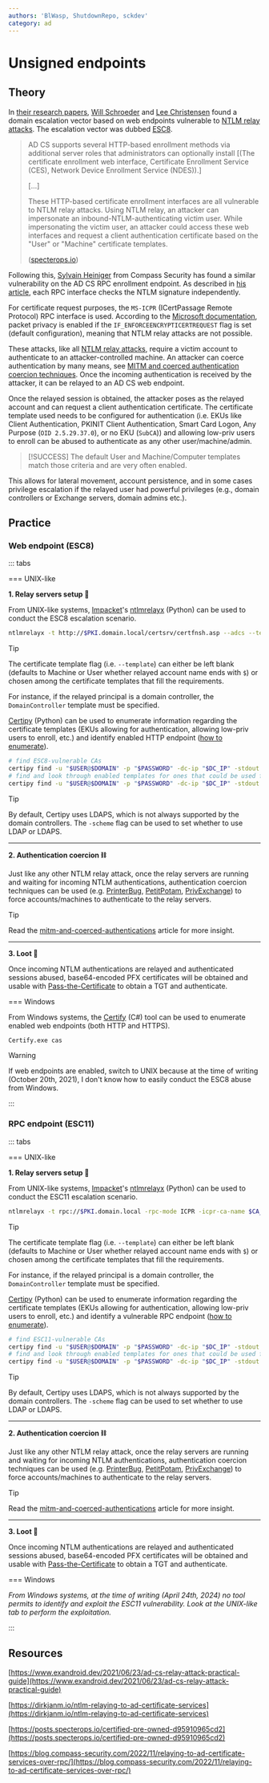 ```yaml
---
authors: 'BlWasp, ShutdownRepo, sckdev'
category: ad
---
```


# Unsigned endpoints

## Theory

In [their research papers](https://posts.specterops.io/certified-pre-owned-d95910965cd2), [Will Schroeder](https://twitter.com/harmj0y) and [Lee Christensen](https://twitter.com/tifkin_) found a domain escalation vector based on web endpoints vulnerable to [NTLM relay attacks](../ntlm/relay.md). The escalation vector was dubbed [ESC8](https://posts.specterops.io/certified-pre-owned-d95910965cd2#48bd).

> AD CS supports several HTTP-based enrollment methods via additional server roles that administrators can optionally install \[(The certificate enrollment web interface, Certificate Enrollment Service (CES), Network Device Enrollment Service (NDES)).]
>
> \[...]
>
> These HTTP-based certificate enrollment interfaces are all vulnerable to NTLM relay attacks. Using NTLM relay, an attacker can impersonate an inbound-NTLM-authenticating victim user. While impersonating the victim user, an attacker could access these web interfaces and request a client authentication certificate based on the "User" or "Machine" certificate templates.
>
> ([specterops.io](https://posts.specterops.io/certified-pre-owned-d95910965cd2#5c3c))

Following this, [Sylvain Heiniger](https://twitter.com/sploutchy) from Compass Security has found a similar vulnerability on the AD CS RPC enrollment endpoint. As described in [his article](https://blog.compass-security.com/2022/11/relaying-to-ad-certificate-services-over-rpc/), each RPC interface checks the NTLM signature independently.

For certificate request purposes, the `MS-ICPR` (ICertPassage Remote Protocol) RPC interface is used. According to the [Microsoft documentation](https://learn.microsoft.com/en-us/openspecs/windows_protocols/ms-icpr/0c6f150e-3ead-4006-b37f-ebbf9e2cf2e7), packet privacy is enabled if the `IF_ENFORCEENCRYPTICERTREQUEST` flag is set (default configuration), meaning that NTLM relay attacks are not possible.

These attacks, like all [NTLM relay attacks](../ntlm/relay.md), require a victim account to authenticate to an attacker-controlled machine. An attacker can coerce authentication by many means, see [MITM and coerced authentication coercion techniques](../mitm-and-coerced-authentications/). Once the incoming authentication is received by the attacker, it can be relayed to an AD CS web endpoint.

Once the relayed session is obtained, the attacker poses as the relayed account and can request a client authentication certificate. The certificate template used needs to be configured for authentication (i.e. EKUs like Client Authentication, PKINIT Client Authentication, Smart Card Logon, Any Purpose (`OID 2.5.29.37.0`), or no EKU (`SubCA`)) and allowing low-priv users to enroll can be abused to authenticate as any other user/machine/admin.

> [!SUCCESS]
> The default User and Machine/Computer templates match those criteria and are very often enabled.


This allows for lateral movement, account persistence, and in some cases privilege escalation if the relayed user had powerful privileges (e.g., domain controllers or Exchange servers, domain admins etc.).

## Practice

### Web endpoint (ESC8)

::: tabs

=== UNIX-like

**1. Relay servers setup :toolbox:**

From UNIX-like systems, [Impacket](https://github.com/SecureAuthCorp/impacket)'s [ntlmrelayx](https://github.com/SecureAuthCorp/impacket/blob/master/examples/ntlmrelayx.py) (Python) can be used to conduct the ESC8 escalation scenario.

```bash
ntlmrelayx -t http://$PKI.domain.local/certsrv/certfnsh.asp --adcs --template "Template name"
```

> [!TIP]
> The certificate template flag (i.e. `--template`) can either be left blank (defaults to Machine or User whether relayed account name ends with `$`) or chosen among the certificate templates that fill the requirements.
> 
> For instance, if the relayed principal is a domain controller, the `DomainController` template must be specified.

[Certipy](https://github.com/ly4k/Certipy) (Python) can be used to enumerate information regarding the certificate templates (EKUs allowing for authentication, allowing low-priv users to enroll, etc.) and identify enabled HTTP endpoint ([how to enumerate](./#attack-paths)).

```bash
# find ESC8-vulnerable CAs
certipy find -u "$USER@$DOMAIN" -p "$PASSWORD" -dc-ip "$DC_IP" -stdout | grep -B20 ESC8
# find and look through enabled templates for ones that could be used for authentication
certipy find -u "$USER@$DOMAIN" -p "$PASSWORD" -dc-ip "$DC_IP" -stdout -enabled
```

> [!TIP]
> By default, Certipy uses LDAPS, which is not always supported by the domain controllers. The `-scheme` flag can be used to set whether to use LDAP or LDAPS.

---

**2. Authentication coercion :chains:**

Just like any other NTLM relay attack, once the relay servers are running and waiting for incoming NTLM authentications, authentication coercion techniques can be used (e.g. [PrinterBug](../mitm-and-coerced-authentications/ms-rprn.md), [PetitPotam](../mitm-and-coerced-authentications/ms-efsr.md), [PrivExchange](../exchange-services/privexchange.md)) to force accounts/machines to authenticate to the relay servers.

> [!TIP]
> Read the [mitm-and-coerced-authentications](../mitm-and-coerced-authentications/) article for more insight.

---

**3. Loot :tada:**

Once incoming NTLM authentications are relayed and authenticated sessions abused, base64-encoded PFX certificates will be obtained and usable with [Pass-the-Certificate](../kerberos/pass-the-certificate.md) to obtain a TGT and authenticate.


=== Windows

From Windows systems, the [Certify](https://github.com/GhostPack/Certify) (C#) tool can be used to enumerate enabled web endpoints (both HTTP and HTTPS).

```batch
Certify.exe cas
```

> [!WARNING]
> If web endpoints are enabled, switch to UNIX because at the time of writing (October 20th, 2021), I don't know how to easily conduct the ESC8 abuse from Windows.

:::


### RPC endpoint (ESC11)

::: tabs

=== UNIX-like

**1. Relay servers setup :toolbox:**

From UNIX-like systems, [Impacket](https://github.com/SecureAuthCorp/impacket)'s [ntlmrelayx](https://github.com/SecureAuthCorp/impacket/blob/master/examples/ntlmrelayx.py) (Python) can be used to conduct the ESC11 escalation scenario.

```bash
ntlmrelayx -t rpc://$PKI.domain.local -rpc-mode ICPR -icpr-ca-name $CA_NAME -smb2support --template "Template name"
```

> [!TIP]
> The certificate template flag (i.e. `--template`) can either be left blank (defaults to Machine or User whether relayed account name ends with `$`) or chosen among the certificate templates that fill the requirements.
> 
> For instance, if the relayed principal is a domain controller, the `DomainController` template must be specified.

[Certipy](https://github.com/ly4k/Certipy) (Python) can be used to enumerate information regarding the certificate templates (EKUs allowing for authentication, allowing low-priv users to enroll, etc.) and identify a vulnerable RPC endpoint ([how to enumerate](./#attack-paths)).

```bash
# find ESC11-vulnerable CAs
certipy find -u "$USER@$DOMAIN" -p "$PASSWORD" -dc-ip "$DC_IP" -stdout | grep -B20 ESC11
# find and look through enabled templates for ones that could be used for authentication
certipy find -u "$USER@$DOMAIN" -p "$PASSWORD" -dc-ip "$DC_IP" -stdout -enabled
```

> [!TIP]
> By default, Certipy uses LDAPS, which is not always supported by the domain controllers. The `-scheme` flag can be used to set whether to use LDAP or LDAPS.

---

**2. Authentication coercion :chains:**

Just like any other NTLM relay attack, once the relay servers are running and waiting for incoming NTLM authentications, authentication coercion techniques can be used (e.g. [PrinterBug](../mitm-and-coerced-authentications/ms-rprn.md), [PetitPotam](../mitm-and-coerced-authentications/ms-efsr.md), [PrivExchange](../exchange-services/privexchange.md)) to force accounts/machines to authenticate to the relay servers.


> [!TIP]
> Read the [mitm-and-coerced-authentications](../mitm-and-coerced-authentications/) article for more insight.

---

**3. Loot :tada:**

Once incoming NTLM authentications are relayed and authenticated sessions abused, base64-encoded PFX certificates will be obtained and usable with [Pass-the-Certificate](../kerberos/pass-the-certificate.md) to obtain a TGT and authenticate.


=== Windows

_From Windows systems, at the time of writing (April 24th, 2024) no tool permits to identify and exploit the ESC11 vulnerability. Look at the UNIX-like tab to perform the exploitation._

:::


## Resources

[https://www.exandroid.dev/2021/06/23/ad-cs-relay-attack-practical-guide](https://www.exandroid.dev/2021/06/23/ad-cs-relay-attack-practical-guide)

[https://dirkjanm.io/ntlm-relaying-to-ad-certificate-services](https://dirkjanm.io/ntlm-relaying-to-ad-certificate-services)

[https://posts.specterops.io/certified-pre-owned-d95910965cd2](https://posts.specterops.io/certified-pre-owned-d95910965cd2)

[https://blog.compass-security.com/2022/11/relaying-to-ad-certificate-services-over-rpc/](https://blog.compass-security.com/2022/11/relaying-to-ad-certificate-services-over-rpc/)
